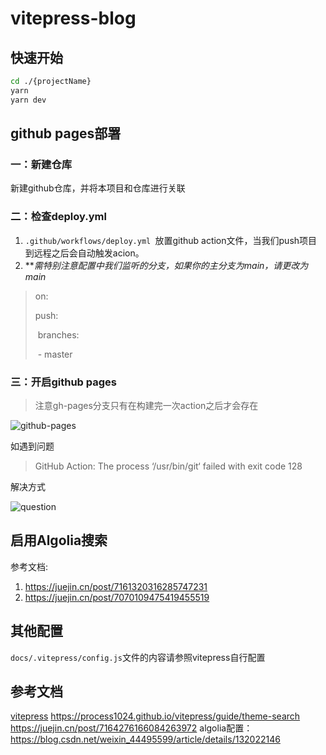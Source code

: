 # vitepress-blog

## 快速开始
```bash
cd ./{projectName}
yarn
yarn dev
```

## github pages部署
### 一：新建仓库
新建github仓库，并将本项目和仓库进行关联

### 二：检查deploy.yml

1. `.github/workflows/deploy.yml `放置github action文件，当我们push项目到远程之后会自动触发acion。
2. ***需特别注意配置中我们监听的分支，如果你的主分支为main，请更改为main*

> on:
>
>   push:
>
> ​    branches:
>
> ​      \- master

### 三：开启github pages

> 注意gh-pages分支只有在构建完一次action之后才会存在

![github-pages](https://csuxzy-images-1300770696.cos.ap-guangzhou.myqcloud.com/github-pages.png)

如遇到问题

> GitHub Action: The process ‘/usr/bin/git‘ failed with exit code 128

解决方式

![question](https://csuxzy-images-1300770696.cos.ap-guangzhou.myqcloud.com/question.webp)

## 启用Algolia搜索
参考文档: 
1. https://juejin.cn/post/7161320316285747231
2. https://juejin.cn/post/7070109475419455519

## 其他配置

`docs/.vitepress/config.js`文件的内容请参照vitepress自行配置

## 参考文档
[vitepress](https://vitepress.dev/reference/default-theme-last-updated)
https://process1024.github.io/vitepress/guide/theme-search
https://juejin.cn/post/7164276166084263972
algolia配置：https://blog.csdn.net/weixin_44495599/article/details/132022146